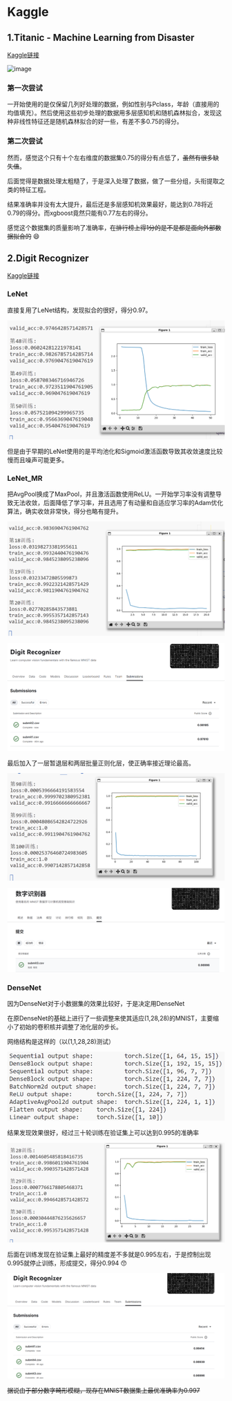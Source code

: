 # Kaggle  

## 1.Titanic - Machine Learning from Disaster  

[Kaggle链接](https://www.kaggle.com/competitions/titanic)  

<img width="1940" height="1119" alt="image" src="https://github.com/user-attachments/assets/aaabab1d-c7ec-4d6a-a912-3c2b566a2602" />  

### 第一次尝试  

一开始使用的是仅保留几列好处理的数据，例如性别与Pclass，年龄（直接用的均值填充）。然后使用这些初步处理的数据用多层感知机和随机森林拟合，发现这种非线性特征还是随机森林拟合的好一些，有差不多0.75的得分。  

### 第二次尝试
然而，感觉这个只有十个左右维度的数据集0.75的得分有点低了，~~虽然有很多缺失值~~。  

后面觉得是数据处理太粗糙了，于是深入处理了数据，做了一些分组，头衔提取之类的特征工程。  

结果准确率并没有太大提升，最后还是多层感知机效果最好，能达到0.78将近0.79的得分。而xgboost竟然只能有0.77左右的得分。  

感觉这个数据集的质量影响了准确率，~~在排行榜上得1分的是不是都是面向外部数据拟合的~~ 😄


## 2.Digit Recognizer  

[Kaggle链接](https://www.kaggle.com/competitions/digit-recognizer)  

### LeNet  

直接复用了LeNet结构，发现拟合的很好，得分0.97。  

![](assets/LeNet.png)

但是由于早期的LeNet使用的是平均池化和Sigmoid激活函数导致其收敛速度比较慢而且噪声可能更多。  

### LeNet_MR  

把AvgPool换成了MaxPool，并且激活函数使用ReLU。一开始学习率没有调整导致无法收敛，后面降低了学习率，并且选用了有动量和自适应学习率的Adam优化算法，确实收敛非常快，得分也略有提升。  

![](assets/LeNet_MR.png)  

![](assets/Score.png)

最后加入了一层暂退层和两层批量正则化层，使正确率接近理论最高。 

![](assets/LeNet_MR_PRO.png)  

![](assets/Score1.png) 

### DenseNet  

因为DenseNet对于小数据集的效果比较好，于是决定用DenseNet  

在原DenseNet的基础上进行了一些调整来使其适应(1,28,28)的MNIST，主要缩小了初始的卷积核并调整了池化层的步长。  

网络结构是这样的（以(1,1,28,28)测试）  

![](./assets/DenseNet_structure.png)

结果发现效果很好，经过三十轮训练在验证集上可以达到0.995的准确率  

![](./assets/DenseNet.png)  

后面在训练发现在验证集上最好的精度差不多就是0.995左右，于是控制出现0.995就停止训练，形成提交，得分0.994  😙

![](./assets/Score2.png)  

~~据说由于部分数字畸形模糊，现存在MNIST数据集上最优准确率为0.997~~

